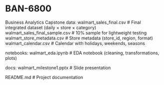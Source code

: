 # BAN-6800
Business Analytics Capstone
data:
walmart_sales_final.csv          # Final integrated dataset (daily × store × category) 
walmart_sales_final_sample.csv   # 10% sample for lightweight testing
walmart_store_metadata.csv       # Store metadata (store_id, region, format)
walmart_calendar.csv             # Calendar with holidays, weekends, seasons

notebooks:
walmart_eda.ipynb                # EDA notebook (cleaning, transformations, plots)  

docs:
walmart_milestone1.pptx          # Slide presentation

README.md                        # Project documentation  

